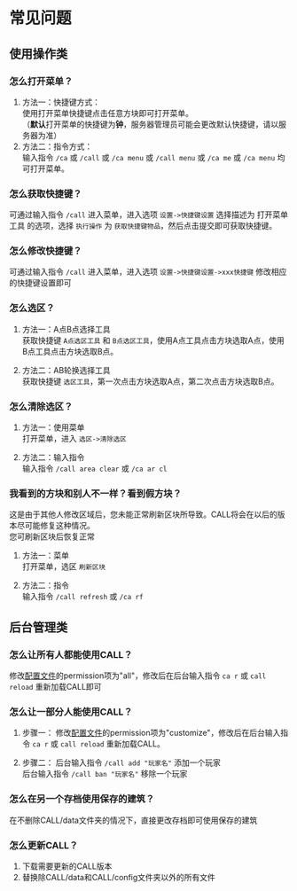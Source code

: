 # 常见问题
## 使用操作类
### 怎么打开菜单？
1. 方法一：快捷键方式：  
使用打开菜单快捷键点击任意方块即可打开菜单。  
（**默认**打开菜单的快捷键为**钟**，服务器管理员可能会更改默认快捷键，请以服务器为准）
2. 方法二：指令方式：  
输入指令 `/ca` 或 `/call` 或 `/ca menu` 或 `/call menu` 或 `/ca me` 或 `/ca menu` 均可打开菜单。

### 怎么获取快捷键？
可通过输入指令 `/call` 进入菜单，进入选项 `设置->快捷键设置` 选择描述为 打开菜单工具 的选项，选择 `执行操作` 为 `获取快捷键物品`，然后点击提交即可获取快捷键。

### 怎么修改快捷键？
可通过输入指令 `/call` 进入菜单，进入选项 `设置->快捷键设置->xxx快捷键` 修改相应的快捷键设置即可

### 怎么选区？
1. 方法一：A点B点选择工具  
获取快捷键 `A点选区工具` 和 `B点选区工具`，使用A点工具点击方块选取A点，使用B点工具点击方块选取B点。

2. 方法二：AB轮换选择工具  
获取快捷键 `选区工具`，第一次点击方块选取A点，第二次点击方块选取B点。

### 怎么清除选区？
1. 方法一：使用菜单  
打开菜单，进入 `选区->清除选区`

2. 方法二：输入指令  
输入指令 `/call area clear` 或 `/ca ar cl`

### 我看到的方块和别人不一样？看到假方块？
这是由于其他人修改区域后，您未能正常刷新区块所导致。CALL将会在以后的版本尽可能修复这种情况。  
您可刷新区块后恢复正常
1. 方法一：菜单  
打开菜单，选区 `刷新区块`

2. 方法二：指令  
输入指令 `/call refresh` 或 `/ca rf`

## 后台管理类
### 怎么让所有人都能使用CALL？
修改[配置文件](user/config)的permission项为"all"，修改后在后台输入指令 `ca r` 或 `call reload` 重新加载CALL即可

### 怎么让一部分人能使用CALL？
1. 步骤一：
修改[配置文件](user/config)的permission项为"customize"，修改后在后台输入指令 `ca r` 或 `call reload` 重新加载CALL。

2. 步骤二：
后台输入指令 `/call add "玩家名"` 添加一个玩家  
后台输入指令 `/call ban "玩家名"` 移除一个玩家

### 怎么在另一个存档使用保存的建筑？
在不删除CALL/data文件夹的情况下，直接更改存档即可使用保存的建筑

### 怎么更新CALL？
1. 下载需要更新的CALL版本
2. 替换除CALL/data和CALL/config文件夹以外的所有文件

